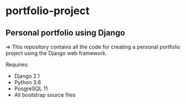 # portfolio-project
Personal portfolio using Django
------------------------------------------------------------------------------------------------
=> This repository contains all the code for creating a personal portfolio project using the Django web framework.

Requires:
- Django 2.1
- Python 3.6
- PosgreSQL 11
- All bootstrap source files

